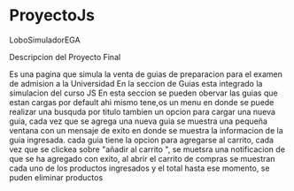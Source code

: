 # ProyectoJs

LoboSimuladorEGA

Descripcion del Proyecto Final 

Es una pagina que simula la venta de guias de preparacion para el examen de admision a la Universidad 
En la seccion de Guias esta integrado la simulacion del curso JS
En esta seccion se pueden obervar las guias que estan cargas por default 
ahi mismo tene,os un menu en donde se puede realizar una busquda por titulo 
tambien un opcion para cargar una nueva guia, cada vez que se agrega una nueva guia 
se muestra una pequeña ventana con un mensaje de exito en donde se muestra la informacion de la guia ingresada.
cada guia tiene la opcion para agregarse al carrito, cada vez que se clickea sobre "añadir al carrito ", se muetsra 
una notificacion de que se ha agregado con exito,
al abrir el carrito de compras se muestran cada uno de los productos ingresados y el total hasta ese momento,
se puden eliminar productos















